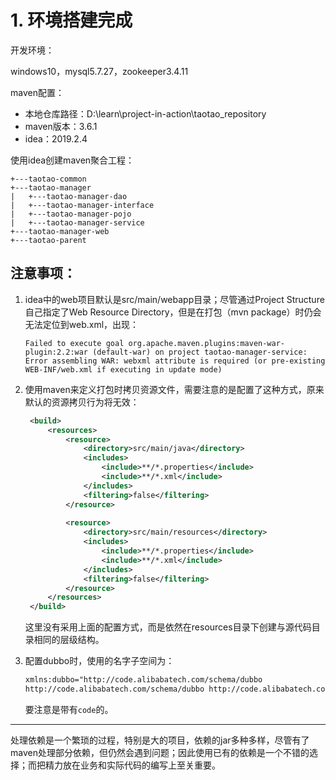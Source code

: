 # 1. 环境搭建完成

开发环境：

windows10，mysql5.7.27，zookeeper3.4.11

maven配置：

- 本地仓库路径：D:\learn\project-in-action\taotao_repository
- maven版本：3.6.1
- idea：2019.2.4

使用idea创建maven聚合工程：

```
+---taotao-common
+---taotao-manager
|   +---taotao-manager-dao
|   +---taotao-manager-interface
|   +---taotao-manager-pojo
|   +---taotao-manager-service
+---taotao-manager-web
+---taotao-parent
```

## 注意事项：

1. idea中的web项目默认是src/main/webapp目录；尽管通过Project Structure自己指定了Web Resource Directory，但是在打包（mvn package）时仍会无法定位到web.xml，出现：

   ```
   Failed to execute goal org.apache.maven.plugins:maven-war-plugin:2.2:war (default-war) on project taotao-manager-service: Error assembling WAR: webxml attribute is required (or pre-existing WEB-INF/web.xml if executing in update mode)
   ```

2. 使用maven来定义打包时拷贝资源文件，需要注意的是配置了这种方式，原来默认的资源拷贝行为将无效：

   ```xml
   	<build>
   		<resources>
   			<resource>
   				<directory>src/main/java</directory>
   				<includes>
   					<include>**/*.properties</include>
   					<include>**/*.xml</include>
   				</includes>
   				<filtering>false</filtering>
   			</resource>
               
   			<resource>
   				<directory>src/main/resources</directory>
   				<includes>
   					<include>**/*.properties</include>
   					<include>**/*.xml</include>
   				</includes>
   				<filtering>false</filtering>
   			</resource>
   		</resources>
   	</build>
   ```

   这里没有采用上面的配置方式，而是依然在resources目录下创建与源代码目录相同的层级结构。
   
3. 配置dubbo时，使用的名字子空间为：

   ```xml
   xmlns:dubbo="http://code.alibabatech.com/schema/dubbo
   http://code.alibabatech.com/schema/dubbo http://code.alibabatech.com/schema/dubbo/dubbo.xsd
   ```

   要注意是带有`code`的。

---

处理依赖是一个繁琐的过程，特别是大的项目，依赖的jar多种多样，尽管有了maven处理部分依赖，但仍然会遇到问题；因此使用已有的依赖是一个不错的选择；而把精力放在业务和实际代码的编写上至关重要。